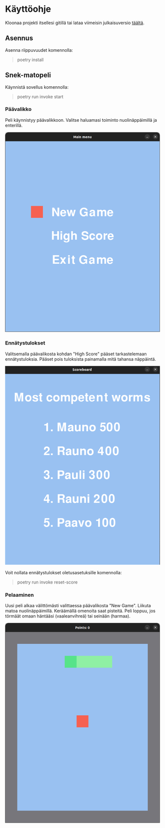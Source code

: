 # Käyttöohje

Kloonaa projekti itsellesi gitillä tai lataa viimeisin julkaisuversio [täältä](https://github.com/VilleJuhan1/ot-harjoitustyo/releases).

## Asennus

Asenna riippuvuudet komennolla:

> poetry install

## Snek-matopeli

Käynnistä sovellus komennolla:

> poetry run invoke start

### Päävalikko

Peli käynnistyy päävalikkoon. Valitse haluamasi toiminto nuolinäppäimillä ja enterillä.

![image of the main menu](https://github.com/VilleJuhan1/ot-harjoitustyo/blob/master/dokumentaatio/kuvatiedostot/menu.png)

### Ennätystulokset

Valitsemalla päävalikosta kohdan "High Score" pääset tarkastelemaan ennätystuloksia. Pääset pois tuloksista painamalla mitä tahansa näppäintä.

![image of the high score menu](https://github.com/VilleJuhan1/ot-harjoitustyo/blob/master/dokumentaatio/kuvatiedostot/highscore.png)

Voit nollata ennätystulokset oletusasetuksille komennolla:

> poetry run invoke reset-score

### Pelaaminen

Uusi peli alkaa välittömästi valittaessa päävalikosta "New Game". Liikuta matoa nuolinäppäimillä. Keräämällä omenoita saat pisteitä. Peli
loppuu, jos törmäät omaan häntääsi (vaaleanvihreä) tai seinään (harmaa).

![image of the game](https://github.com/VilleJuhan1/ot-harjoitustyo/blob/master/dokumentaatio/kuvatiedostot/gameplay.png)
